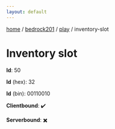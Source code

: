 ```yaml
---
layout: default
---
```


[home](/)  /  [bedrock201](/protocol/bedrock201)  /  [play](/protocol/bedrock201/play)  /  inventory-slot

# Inventory slot

**Id**: 50

**Id** (hex): 32

**Id** (bin): 00110010

**Clientbound**: ✔️

**Serverbound**: ✖️

